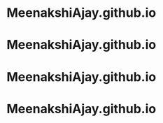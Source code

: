 # MeenakshiAjay.github.io
# MeenakshiAjay.github.io
# MeenakshiAjay.github.io
# MeenakshiAjay.github.io
